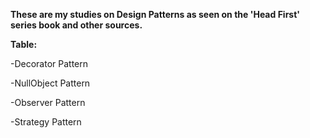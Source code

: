 <b>These are my studies on Design Patterns as seen on the 'Head First' series book and other sources.</b>  


<b>Table:</b>

-Decorator Pattern

-NullObject Pattern

-Observer Pattern

-Strategy Pattern




